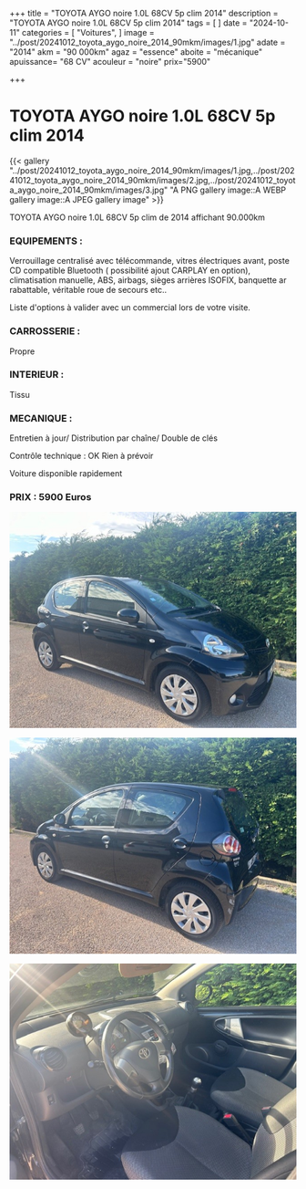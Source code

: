 +++
title = "TOYOTA AYGO noire 1.0L 68CV 5p clim 2014"
description = "TOYOTA AYGO noire 1.0L 68CV 5p clim 2014"
tags = [
]
date = "2024-10-11"
categories = [
    "Voitures",
]
image = "../post/20241012_toyota_aygo_noire_2014_90mkm/images/1.jpg"
adate = "2014"
akm = "90 000km"
agaz = "essence"
aboite = "mécanique"
apuissance= "68 CV"
acouleur = "noire"
prix="5900"

+++

# TOYOTA AYGO noire 1.0L 68CV 5p clim 2014

{{< gallery "../post/20241012_toyota_aygo_noire_2014_90mkm/images/1.jpg,../post/20241012_toyota_aygo_noire_2014_90mkm/images/2.jpg,../post/20241012_toyota_aygo_noire_2014_90mkm/images/3.jpg" "A PNG gallery image::A WEBP gallery image::A JPEG gallery image" >}}


TOYOTA AYGO noire 1.0L 68CV 5p clim de 2014 affichant 90.000km


### EQUIPEMENTS :
Verrouillage centralisé avec télécommande, vitres électriques avant, poste CD compatible Bluetooth ( possibilité ajout CARPLAY en option), climatisation manuelle, ABS, airbags, sièges arrières ISOFIX, banquette ar rabattable, véritable roue de secours etc..


Liste d'options à valider avec un commercial lors de votre visite.


### CARROSSERIE :
Propre


### INTERIEUR :
Tissu

### MECANIQUE :
Entretien à jour/
Distribution par chaîne/
Double de clés



Contrôle technique : OK
Rien à prévoir


Voiture disponible rapidement


### PRIX : 5900 Euros


<!-- more -->


![](images/1.jpg)

![](images/2.jpg)

![](images/3.jpg)

